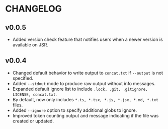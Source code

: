 # CHANGELOG

## v0.0.5

- Added version check feature that notifies users when a newer version is
  available on JSR.

## v0.0.4

- Changed default behavior to write output to `concat.txt` if `--output` is not
  specified.
- Added `--stdout` mode to produce raw output without info messages.
- Expanded default ignore list to include
  `.lock, .git, .gitignore, LICENSE, concat.txt`.
- By default, now only includes `*.ts, *.tsx, *.js, *.jsx, *.md, *.txt` files.
- Added `--ignore` option to specify additional globs to ignore.
- Improved token counting output and message indicating if the file was created
  or updated.
